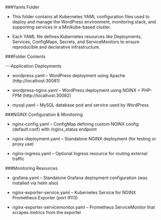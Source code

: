 ###Yamls Folder

-  This folder contains all Kubernetes YAML configuration files used to deploy and manage the WordPress environment, monitoring stack, and supporting services in a Minikube-based cluster.

-  Each YAML file defines Kubernetes resources like Deployments, Services, ConfigMaps, Secrets, and ServiceMonitors to ensure reproducible and declarative infrastructure.

###Folder Contents

---Application Deployments

-  wordpress.yaml – WordPress deployment using Apache (http://localhost:30081)

-  wordpress-nginx.yaml – WordPress deployment using NGINX + PHP-FPM (http://localhost:30082)

-  mysql.yaml – MySQL database pod and service used by WordPress

###NGINX Configuration & Monitoring

-  nginx-config.yaml – ConfigMap defining custom NGINX config (default.conf) with /nginx_status endpoint

-  nginx-deployment.yaml – Standalone NGINX deployment (for testing or proxy use)

-  nginx-ingress.yaml – Optional Ingress resource for routing external traffic

###Monitoring Resources

-  grafana.yaml – Standalone Grafana deployment configuration (was installed via helm also)

-  nginx-exporter-service.yaml – Kubernetes Service for NGINX Prometheus Exporter (port 9113)

-  nginx-exporter-servicemonitor.yaml – Prometheus ServiceMonitor that scrapes metrics from the exporter
